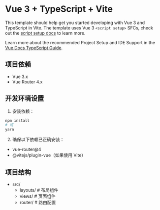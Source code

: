 # Vue 3 + TypeScript + Vite

This template should help get you started developing with Vue 3 and TypeScript in Vite. The template uses Vue 3 `<script setup>` SFCs, check out the [script setup docs](https://v3.vuejs.org/api/sfc-script-setup.html#sfc-script-setup) to learn more.

Learn more about the recommended Project Setup and IDE Support in the [Vue Docs TypeScript Guide](https://vuejs.org/guide/typescript/overview.html#project-setup).

## 项目依赖
- Vue 3.x
- Vue Router 4.x

## 开发环境设置
1. 安装依赖：

```bash
npm install
# 或
yarn
```

2. 确保以下依赖已正确安装：
- vue-router@4
- @vitejs/plugin-vue（如果使用 Vite）

## 项目结构
- src/
  - layouts/    # 布局组件
  - views/      # 页面组件
  - router/     # 路由配置
